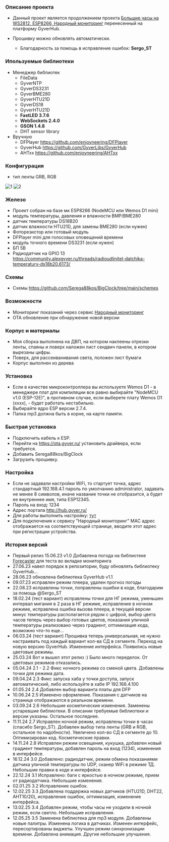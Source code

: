 ### Описание проекта

- Данный проект является продолжением проекта [Большие часы на WS2812, ESP8266, Народный мониторинг](https://community.alexgyver.ru/threads/bolshie-chasy-na-ws2812-esp8266-narodnyj-monitoring.5067/)
перенесенный на платформу GyverHub.
- Прошивку можно обновлять автоматически.

    * Благодарность за помощь в исправление ошибок: **Sergo_ST**

### Ипользуемые библиотеки

* Менеджер библиотек
    * FileData
    * GyverNTP
    * GyverDS3231
    * GyverBME280
    * GyverHTU21D
    * GyverDS18
    * GyverHTU21D
    * **FastLED 3.7.6**
    * **WebSockets 2.4.0**
    * **GSON 1.4.8**
    * DHT sensor library
 * Вручную
    * DFPlayer https://github.com/enjoyneering/DFPlayer
    * GyverHub https://github.com/GyverLibs/GyverHub
    * AHTxx https://github.com/enjoyneering/AHTxx

### Конфигурация 

* тип ленты GRB, RGB

![1](https://github.com/Serega88kos/Clock_ESP8266_WS2812_IOT/assets/57561983/47c1f3bc-1c69-47b9-8833-9de04428b040)
![2](https://github.com/Serega88kos/Clock_ESP8266_WS2812_IOT/assets/57561983/0b145928-88a9-4b65-932c-ddcf5330594d)

### Железо

* Проект собран на базе мк ESP8266 (NodeMCU или Wemos D1 mini)
* модуль температуры, давления и влажности BMP/BME280
* датчик температуры DS18B20
* датчик влажности HTU21D, для замены BME280 (если нужен)
* Фоторезистор или готовый модуль
* DFPlayer mini для голосовых оповещений времени
* модуль точного времени DS3231 (если нужен)
* БП 5В
* Радиодатчик на GPIO 13 https://community.alexgyver.ru/threads/radioudlinitel-datchika-temperatury-ds18b20.6173/

### Схемы

* Схемы https://github.com/Serega88kos/BigClock/tree/main/schemes

### Возможности

* Мониторинг показаний через сервис [Народный мониторинг](https://narodmon.ru/?invite=asm)
* OTA обновление при обнаружение новой версии
 
### Корпус и материалы

- Моя сборка выполнена на ДВП, на котором наклеены отрезки ленты, спаяны и поверх наложен лист сендвич панели, в котором вырезаны цифры.
- Поверх, для рассеиванивания света, положен лист бумаги
- Корпус выполнен из дерева

### Установка

- Если в качестве микроконтроллера вы используете Wemos D1 - в менеджере плат для компиляции все равно выбирайте "NodeMCU v1.0 (ESP-12E)", в противном случае, если выберете плату Wemos D1 (xxxx), - будет     работать нестабильно.
- Выбирайте ядро ESP версии 2.7.4.
- Папка mp3 должна быть в корне, на карте памяти.

 ### Быстрая установка
- Подключить кабель к ESP.
- Перейти на https://ota.gyver.ru/ установить драйвера, если требуется.
- Добавить Serega88kos/BigClock
- Загрузить прошивку.

### Настройка

- Если не задавали настройки WiFi, то стартует точка, адрес стандартный 192.168.4.1 пароль по умолчанию administrator, задавать не менее 8 символов, иначе название точки не отобразится, а будет ее внутреннее имя, типа ESP12345.
- Пароль на вход: 1234
- Адрес портала http://hub.gyver.ru/
- Для работы выполнить настройку: [тут](https://github.com/GyverLibs/GyverHub/wiki/2.-%D0%9D%D0%B0%D1%87%D0%B0%D0%BB%D0%BE-%D1%80%D0%B0%D0%B1%D0%BE%D1%82%D1%8B)
- Для подключения к сервису "Народный мониторинг" MAC адрес отображается на соответствующей странице, вводите этот адрес при регистрации устройства.

### История версий

* Первый релиз 15.06.23 v1.0
Добавлена погода на библиотеке [Forecaster](https://github.com/GyverLibs/Forecaster) для теста во вкладке мониторинга
* 27.06.23 навел порядок в репозитории, буду обновлять библиотеку GyverHub...
* 28.06.23 обновлена библиотека GyverHub v1.1
* 09.07.23 исправлен режим плеера, удален прогноз погоды
* 22.08.23 исправлены точки, поправлены ошибки в коде, благодарим за помощь @Sergo_ST
* 18.02.24 (тест вариант) исправлены точки для НГ режима, уменьшен интервал мигания в 2 раза в НГ режиме, исправление в ночном режиме, исправлена ошибка вызова плеера, в текущей версии минус температуры располагается рядом с цифрой, выбор цвета часов теперь через выбор готовых цветов, показания уличной температуры реализовано через градиент, оптимизация кода, возможно что-то еще...
* 06.03.24 (тест вариант) Прошивка теперь универсальная, не нужно настраивать под каждый вариант кол-ва СД в сегменте. Переход на новую версию GyverHub. Изменение интерфейса. Появились новые цветовые режимы.
* 25.03.24 Вот и вышел этот релиз :) Было много переделок. От цветовых режимов отказались.
* 05.04.24 2.1 - 2.2 Фикс ночного режима со сменой цвета. Добавлены точки для режима дата.
* 09.04.24 2.3 Фикс запуска хаба у точки доступа, запуск автоматический, либо используйте в хабе IP 192.168.4.100
* 01.05.24 2.4 Добавлен выбор варианта платы для DFP
* 10.06.24 2.5 Изменено оформление. Показания с датчиков на странице отображаются в реальном времени.
* 03.09.24 2.6 Небольшие косметические изменения. Заменены устаревшие библиотеки. В описании требуемые библиотеки и версии указаны. Остальное последнее.
* 11.11.24 2.7 Исправлен ночной режим, исправлены точки в часах (спасибо Sergo_ST). Добавлен выбор типа ленты (GRB и RGB, остальное по надобности). Увеличено кол-во СД в сегменте до 10. Оптимизирован код. Косметические правки.
* 14.11.24 2.8 Исправлен режим освещения, кукушка, добавлен новый градиент температуры, добавлен пароль на вход (1234), изменения в интерфейсе.
* 16.12.24 3.0 Добавлено: радиодатчик, режим обмена показаниями датчика уличной температуры по UDP, сканер WiFi в режиме ТД. Небольшие правки в коде и интерфейсе.
* 22.12.24 3.1 Исправлено: баги с яркостью в ночном режиме, прием от радиодатчика. Небольшие изменения.
* 02.01.25 3.2 Исправление ошибок.
* 12.02.25 3.3 Добавлена поддержка новых датчиков (HTU21D, DHT22, AHT10/20), исправление ошибок, оптимизация, изменение интерфейса.
* 13.02.25 3.4 Добавлен режим, чтобы часы не уходили в ночной режим, если светло. Небольшие исправления.
* 12.05.25 3.5 Заменена библиотека для mp3 модуля. Добавлены новые палитры. Изменена логика в датчиках. Изменен интерфейс, пересортированы виджеты. Улучшен режим синхронизации времени. Добавлена анимация. Другие небольшие улучшения.
